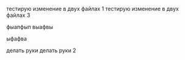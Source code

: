 
тестирую изменение в двух файлах 1
тестирую изменение в двух файлах 3

фыапфып
выафвы

ыфафва

делать руки
делать руки 2